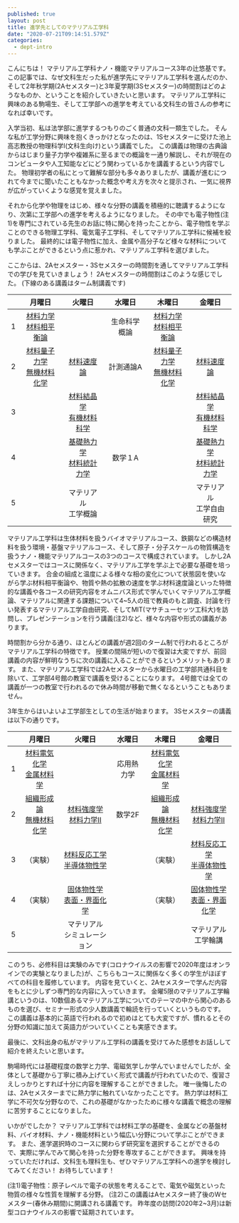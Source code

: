 ```yaml
---
published: true
layout: post
title: 進学先としてのマテリアル工学科
date: "2020-07-21T09:14:51.579Z"
categories:
  - dept-intro
---
```


こんにちは！ マテリアル工学科ナノ・機能マテリアルコース3年の辻悠基です。
この記事では、なぜ文科生だった私が進学先にマテリアル工学科を選んだのか、そして2年秋学期(2Aセメスター)と3年夏学期(3Sセメスター)の時間割はどのようなものか、ということを紹介していきたいと思います。
マテリアル工学科に興味のある駒場生、そして工学部への進学を考えている文科生の皆さんの参考になれば幸いです。

入学当初、私は法学部に進学するつもりのごく普通の文科一類生でした。
そんな私が工学分野に興味を抱くきっかけとなったのは、1Sセメスターに受けた池上高志教授の物理科学Ⅰ(文科生向け)という講義でした。
この講義は物理の古典論からはじまり量子力学や複雑系に至るまでの概論を一通り解説し、それが現在のコンピュータや人工知能などにどう関わっているかを講義するという内容でした。
物理初学者の私にとって難解な部分も多々ありましたが、講義が進むにつれて今までに聞いたこともなかった概念や考え方を次々と提示され、一気に視界が広がっていくような感覚を覚えました。

それから化学や物理をはじめ、様々な分野の講義を積極的に聴講するようになり、次第に工学部への進学を考えるようになりました。
その中でも電子物性(注1)を専門にされている先生のお話に特に関心を持ったことから、電子物性を学ぶことのできる物理工学科、電気電子工学科、そしてマテリアル工学科に候補を絞りました。
最終的には電子物性に加え、金属や高分子など様々な材料についても学ぶことができるという点に惹かれ、マテリアル工学科を選びました。

ここからは、2Aセメスター・3Sセメスターの時間割を通してマテリアル工学科での学びを見ていきましょう！
2Aセメスターの時間割はこのような感じでした。
(下線のある講義はターム制講義です)

|   |                   月曜日                   |                  火曜日                  |    水曜日    |                   木曜日                   |                  金曜日                  |
|:-:|:------------------------------------------:|:----------------------------------------:|:------------:|:------------------------------------------:|:----------------------------------------:|
| 1 |   <u>材料力学</u><br><u>材料相平衡論</u>   |                                          | 生命科学概論 |   <u>材料力学</u><br><u>材料相平衡論</u>   |                                          |
| 2 | <u>材料量子力学</u><br><u>無機材料化学</u> |             <u>材料速度論</u>            |   計測通論A  | <u>材料量子力学</u><br><u>無機材料化学</u> |             <u>材料速度論</u>            |
| 3 |                                            | <u>材料結晶学</u><br><u>有機材料科学</u> |              |                                            | <u>材料結晶学</u><br><u>有機材料科学</u> |
| 4 |                                            | <u>基礎熱力学</u><br><u>材料統計力学</u> |    数学１A   |                                            | <u>基礎熱力学</u><br><u>材料統計力学</u> |
| 5 |                                            |          マテリアル<br>工学概論          |              |                                            |        マテリアル<br>工学自由研究        |

マテリアル工学科は生体材料を扱うバイオマテリアルコース、鉄鋼などの構造材料を扱う環境・基盤マテリアルコース、そして原子・分子スケールの物質構造を扱うナノ・機能マテリアルコースの3つのコースで構成されています。
しかし2Aセメスターではコースに関係なく、マテリアル工学を学ぶ上で必要な基礎を培っていきます。
合金の組成と温度による様々な相の変化について状態図を使いながら学ぶ材料相平衡論や、物質や熱の拡散の速度を学ぶ材料速度論といった特徴的な講義や各コースの研究内容をオムニバス形式で学んでいくマテリアル工学概論、マテリアルに関連する課題について4~5人の班で教員のもと調査、討論を行い発表するマテリアル工学自由研究、そしてMIT(マサチューセッツ工科大)を訪問し、プレゼンテーションを行う講義(注2)など、様々な内容や形式の講義があります。

時間割から分かる通り、ほとんどの講義が週2回のターム制で行われるところがマテリアル工学科の特徴です。
授業の間隔が短いので復習は大変ですが、前回講義の内容が鮮明なうちに次の講義に入ることができるというメリットもあります。
また、マテリアル工学科では2Aセメスターから水曜日の工学部共通科目を除いて、工学部4号館の教室で講義を受けることになります。
4号館では全ての講義が一つの教室で行われるので休み時間が移動で無くなるということもありません。

3年生からはいよいよ工学部生としての生活が始まります。
3Sセメスターの講義は以下の通りです。

|   |                  月曜日                  |                   火曜日                   |   水曜日   |                  木曜日                  |                   金曜日                   |
|:-:|:----------------------------------------:|:------------------------------------------:|:----------:|:----------------------------------------:|:------------------------------------------:|
| 1 | <u>材料電気化学</u><br><u>金属材料学</u> |                                            | 応用熱力学 | <u>材料電気化学</u><br><u>金属材料学</u> |                                            |
| 2 | <u>組織形成論</u><br><u>無機材料化学</u> |    <u>材料強度学</u><br><u>材料力学Ⅱ</u>   |   数学2F   | <u>組織形成論</u><br><u>無機材料化学</u> |    <u>材料強度学</u><br><u>材料力学Ⅱ</u>   |
| 3 |                 （実験）                 | <u>材料反応工学</u><br><u>半導体物性学</u> |            |                 （実験）                 | <u>材料反応工学</u><br><u>半導体物性学</u> |
| 4 |                 （実験）                 | <u>固体物性学</u><br><u>表面・界面化学</u> |            |                 （実験）                 | <u>固体物性学</u><br><u>表面・界面化学</u> |
| 5 |                                          |       マテリアル<br>シミュレーション       |            |                                          |           マテリアル<br>工学輪講           |

このうち、必修科目は実験のみです(コロナウイルスの影響で2020年度はオンラインでの実験となりました)が、こちらもコースに関係なく多くの学生がほぼすべての科目を履修しています。
内容を見ていくと、2Aセメスターで学んだ内容をもとに少しずつ専門的な内容に入っていきます。
金曜5限のマテリアル工学輪講というのは、10数個あるマテリアル工学についてのテーマの中から関心のあるものを選び、セミナー形式の少人数講義で輪読を行っていくというものです。
この講義は基本的に英語で行われるので初めはとても大変ですが、慣れるとその分野の知識に加えて英語力がついていくことも実感できます。

最後に、文科出身の私がマテリアル工学科の講義を受けてみた感想をお話しして紹介を終えたいと思います。

駒場時代には基礎程度の数学と力学、電磁気学しか学んでいませんでしたが、全体として基礎から丁寧に積み上げていく形式で講義が行われていたので、復習さえしっかりとすれば十分に内容を理解することができました。
唯一後悔したのは、2Aセメスターまでに熱力学に触れていなかったことです。
熱力学は材料工学に不可欠な分野なので、これの基礎がなかったために様々な講義で概念の理解に苦労することになりました。

いかがでしたか？ マテリアル工学科では材料工学の基礎を、金属などの基盤材料、バイオ材料、ナノ・機能材料という幅広い分野について学ぶことができます。
また、進学選択時のコースに関わらず研究室を選択することができるので、実際に学んでみて関心を持った分野を専攻することができます。
興味を持っていただければ、文科生も理科生も、ぜひマテリアル工学科への進学を検討してみてください！ お待ちしています！
 
(注1)電子物性：原子レベルで電子の状態を考えることで、電気や磁気といった物質の様々な性質を理解する分野。
(注2)この講義はAセメスター終了後のWセメスター(春休み期間)に開講される講義です。
昨年度の訪問(2020年2~3月)は新型コロナウイルスの影響で延期されています。



